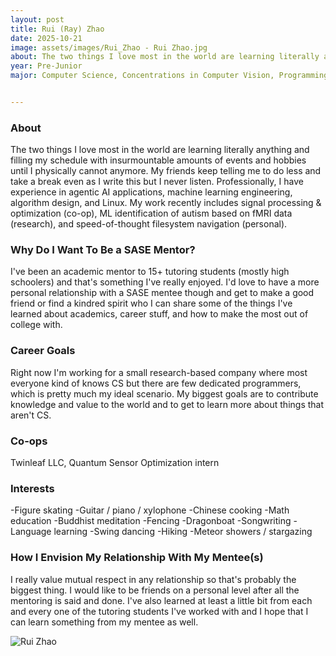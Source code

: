 ```yaml
---
layout: post
title: Rui (Ray) Zhao
date: 2025-10-21
image: assets/images/Rui_Zhao - Rui Zhao.jpg
about: The two things I love most in the world are learning literally anything and filling my schedule with insurmountable amounts of events and hobbies until I physically cannot anymore. My friends keep telling me to do less and take a break even as I write this but I never listen. Professionally, I have experience in agentic AI applications, machine learning engineering, algorithm design, and Linux. My work recently includes signal processing & optimization (co-op), ML identification of autism based on fMRI data (research), and speed-of-thought filesystem navigation (personal). 
year: Pre-Junior
major: Computer Science, Concentrations in Computer Vision, Programming Languages


---
```


### About

The two things I love most in the world are learning literally anything and filling my schedule with insurmountable amounts of events and hobbies until I physically cannot anymore. My friends keep telling me to do less and take a break even as I write this but I never listen. Professionally, I have experience in agentic AI applications, machine learning engineering, algorithm design, and Linux. My work recently includes signal processing & optimization (co-op), ML identification of autism based on fMRI data (research), and speed-of-thought filesystem navigation (personal). 


### Why Do I Want To Be a SASE Mentor?

I've been an academic mentor to 15+ tutoring students (mostly high schoolers) and that's something I've really enjoyed. I'd love to have a more personal relationship with a SASE mentee though and get to make a good friend or find a kindred spirit who I can share some of the things I've learned about academics, career stuff, and how to make the most out of college with.


### Career Goals

Right now I'm working for a small research-based company where most everyone kind of knows CS but there are few dedicated programmers, which is pretty much my ideal scenario. My biggest goals are to contribute knowledge and value to the world and to get to learn more about things that aren't CS.



### Co-ops

Twinleaf LLC, Quantum Sensor Optimization intern

### Interests

-Figure skating
-Guitar / piano / xylophone
-Chinese cooking
-Math education
-Buddhist meditation
-Fencing
-Dragonboat
-Songwriting
-Language learning
-Swing dancing
-Hiking
-Meteor showers / stargazing


### How I Envision My Relationship With My Mentee(s) 

I really value mutual respect in any relationship so that's probably the biggest thing. I would like to be friends on a personal level after all the mentoring is said and done. I've also learned at least a little bit from each and every one of the tutoring students I've worked with and I hope that I can learn something from my mentee as well.


<div class="text-center my-5">
    <img src="https://sase-drexel.github.io/mentorship-2024/assets/images/Rui_Zhao - Rui Zhao.jpg" alt="Rui Zhao" class="rounded post-img" />
</div>

